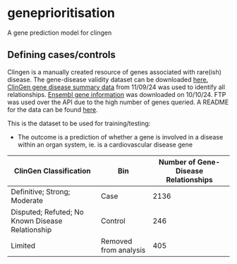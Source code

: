 # geneprioritisation
A gene prediction model for clingen

## Defining cases/controls
Clingen is a manually created resource of genes associated with rare(ish) disease.
The gene-disease validity dataset can be downloaded [here.](https://search.clinicalgenome.org/kb/downloads#section_gene-disease-validity)
[ClinGen gene disease summary data]( https://search.clinicalgenome.org/kb/gene-validity) from 11/09/24 was used to identify all relationships.
[Ensembl gene information](https://asia.ensembl.org/info/data/ftp/index.html) was downloaded on 10/10/24. FTP was used over the API due to the high number of genes queried. A README for the data can be found [here](https://ftp.ensembl.org/pub/release-112/gtf/homo_sapiens/README).

This is the dataset to be used for training/testing:
- The outcome is a prediction of whether a gene is involved in a disease within an organ system, ie. is a cardiovascular disease gene

| ClinGen Classification | Bin | Number of Gene-Disease Relationships |
|------------------------|-----|--------------------------------------|
| Definitive; Strong; Moderate | Case | 2136 |
| Disputed; Refuted; No Known Disease Relationship | Control | 246 |
| Limited | Removed from analysis | 405 |
